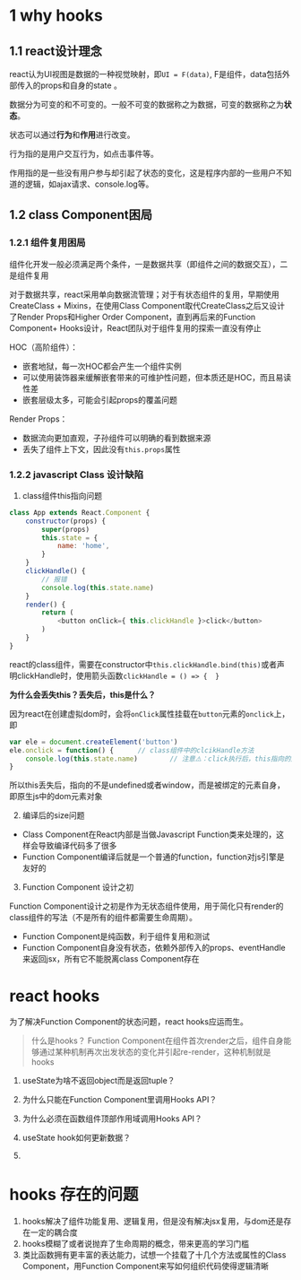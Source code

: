 # 1 why hooks

## 1.1 react设计理念

react认为UI视图是数据的一种视觉映射，即`UI = F(data)`, F是组件，data包括外部传入的props和自身的state
。

数据分为可变的和不可变的。一般不可变的数据称之为数据，可变的数据称之为**状态**。

状态可以通过**行为**和**作用**进行改变。

行为指的是用户交互行为，如点击事件等。

作用指的是一些没有用户参与却引起了状态的变化，这是程序内部的一些用户不知道的逻辑，如ajax请求、console.log等。

## 1.2 class Component困局

### 1.2.1 组件复用困局

组件化开发一般必须满足两个条件，一是数据共享（即组件之间的数据交互），二是组件复用

对于数据共享，react采用单向数据流管理；对于有状态组件的复用，早期使用CreateClass + Mixins，在使用Class Component取代CreateClass之后又设计了Render Props和Higher Order Component，直到再后来的Function Component+ Hooks设计，React团队对于组件复用的探索一直没有停止

HOC（高阶组件）：
+ 嵌套地狱，每一次HOC都会产生一个组件实例
+ 可以使用装饰器来缓解嵌套带来的可维护性问题，但本质还是HOC，而且易读性差
+ 嵌套层级太多，可能会引起props的覆盖问题

Render Props：
+ 数据流向更加直观，子孙组件可以明确的看到数据来源
+ 丢失了组件上下文，因此没有`this.props`属性

### 1.2.2 javascript Class 设计缺陷

1. class组件this指向问题
```js
class App extends React.Component {
	constructor(props) {
		super(props)
		this.state = {
			name: 'home',
		}
	}
	clickHandle() {
		// 报错
		console.log(this.state.name)
	}
	render() {
		return (
			<button onClick={ this.clickHandle }>click</button>
		)
	}
}
```
react的class组件，需要在constructor中`this.clickHandle.bind(this)`或者声明clickHandle时，使用箭头函数`clickHandle = () => {  }`

**为什么会丢失this？丢失后，this是什么？**

因为react在创建虚拟dom时，会将`onClick`属性挂载在`button`元素的`onclick`上，即
```js
var ele = document.createElement('button')
ele.onclick = function() {		// class组件中的clcikHandle方法
	console.log(this.state.name)		// 注意⚠️：click执行后，this指向的是button
}
```
所以this丢失后，指向的不是undefined或者window，而是被绑定的元素自身，即原生js中的dom元素对象

2. 编译后的size问题

+ Class Component在React内部是当做Javascript Function类来处理的，这样会导致编译代码多了很多
+ Function Component编译后就是一个普通的function，function对js引擎是友好的

3. Function Component 设计之初

Function Component设计之初是作为无状态组件使用，用于简化只有render的class组件的写法（不是所有的组件都需要生命周期）。

+ Function Component是纯函数，利于组件复用和测试
+ Function Component自身没有状态，依赖外部传入的props、eventHandle来返回jsx，所有它不能脱离class Component存在

# react hooks

为了解决Function Component的状态问题，react hooks应运而生。

> 什么是hooks？
> Function Component在组件首次render之后，组件自身能够通过某种机制再次出发状态的变化并引起re-render，这种机制就是hooks


1. useState为啥不返回object而是返回tuple？

2. 为什么只能在Function Component里调用Hooks API？

3. 为什么必须在函数组件顶部作用域调用Hooks API？

4. useState hook如何更新数据？

5. 

# hooks 存在的问题

1. hooks解决了组件功能复用、逻辑复用，但是没有解决jsx复用，与dom还是存在一定的耦合度
2. hooks模糊了或者说抛弃了生命周期的概念，带来更高的学习门槛
3. 类比函数拥有更丰富的表达能力，试想一个挂载了十几个方法或属性的Class Component，用Function Component来写如何组织代码使得逻辑清晰

















































